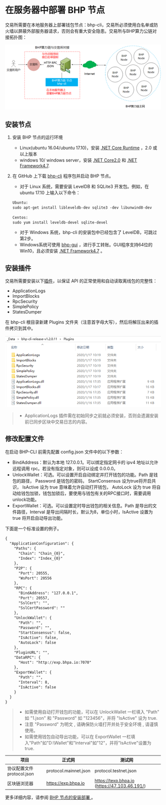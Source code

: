 # 在服务器中部署 BHP 节点 

交易所需要在本地服务器上部署钱包节点：bhp-cli，交易所必须使用白名单或防火墙以屏蔽外部服务器请求，否则会有重大安全隐患。交易所与BHP算力公链对接拓扑图：

![deploynode](../assets/deploynode.png)

## 安装节点 

1. 安装 BHP 节点的运行环境

   - Linux(ubuntu 16.04/ubuntu 17.10)，安装 [.NET Core Runtime](https://www.microsoft.com/net/download/core#/runtime) ，2.0 或以上版本
   - windows 10/ windows server，安装 [.NET Core2.0](https://dotnet.microsoft.com/download) 和 [.NET Framework4.7](https://dotnet.microsoft.com/download).

2. 在 GitHub 上下载 [bhp-cli](https://github.com/BhpAlpha/bhp-cli/releases) 程序包并启动 BHP 节点。

   - 对于 Linux 系统，需要安装 LevelDB 和 SQLite3 开发包。例如，在 ubuntu 17.10 上输入以下命令：

   ```
   Ubuntu:
   sudo apt-get install libleveldb-dev sqlite3 -dev libunwind8-dev
   
   Centos:
   sudo yum install leveldb-devel sqlite-devel
   ```

   - 对于 Windows 系统，bhp-cli 的安装包中已经包含了 LevelDB，可跳过第2步。
   - Windows系统可使用 [bhp-gui](https://github.com/BhpAlpha/bhp-gui/releases) ，进行手工转账。GUI程序支持64位的Win10，且必须安装 [.NET Framework4.7](https://www.microsoft.com/net/download) 。

## 安装插件 

交易所需要安装以下[插件](https://github.com/BhpAlpha/bhp-plugins/releases)，以保证 API 的正常使用和自动读取离线包的完整性：

- ApplicationLogs
- ImportBlocks
- RpcSecurity
- SimplePolicy
- StatesDumper

在 bhp-cli 根目录新建 Plugins 文件夹（注意首字母大写），然后将解压出来的插件拷贝到其中。

![deploynode2](../assets/deploynode2.png)

> - ApplicationLogs 插件需在初始同步之前就必须安装，否则会遗漏安装前已同步区块中交易日志的内容。

## 修改配置文件 

在启动 BHP-CLI 前需先配置 config.json 文件中的以下参数：

- BindAddress：默认为本地 127.0.0.1。可以绑定指定网卡的 ipv4 地址以允许远程调用 rpc。若没有指定对象，则可以设成 0.0.0.0。
- UnlockWallet：可选。可以设置开启自动绑定并打开钱包的功能。Path 是钱包的路径， Password 是钱包的密码， StartConsensus 设为true将开启共识， IsActive 设为 true 意味着允许自动打开钱包， AutoLock 设为 true 将自动给钱包加锁，钱包加锁后，要使用与钱包有关的RPC接口时，需要调用unlock功能。
- ExportWallet：可选。可以设置定时导出钱包的相关信息。Path 是导出的文件路径，Interval 是导出间隔时长，默认为8，单位小时，IsActive 设置为 true 将开启自动导出功能。

下面是一个标准设置的例子。

```
{
  "ApplicationConfiguration": {
    "Paths": {
      "Chain": "Chain_{0}",
      "Index": "Index_{0}"
    },
    "P2P": {
      "Port": 20555,
      "WsPort": 20556
    },
    "RPC": {
      "BindAddress": "127.0.0.1",
      "Port": 20557,
      "SslCert": "",
      "SslCertPassword": ""
    },
    "UnlockWallet": {
      "Path": "",
      "Password": "",
      "StartConsensus": false,
      "IsActive": false,
      "AutoLock": false
    },
    "PluginURL": "",
    "DataRPC": {
      "Host": "http://exp.bhpa.io:7070"
    },
    "ExportWallet": {
      "Path": "",
      "Interval": 8,
      "IsActive": false
    }
  }
}
```

> - 如需使用自动打开钱包的功能，可以在 UnlockWallet 一栏填入 "Path" 如 "1.json" 和 "Password" 如 "123456"，并将 "IsActive" 设为 true.
> - 注意 "Password" 为明文 , 请确保防火墙打开并处于安全环境 , 请谨慎使用。
> - 如需使用钱包自动导出功能，可以在 ExportWallet 一栏填入"Path"如"D:\Wallet"和"Interval"如"12"，并将"IsActive"设置为 true.

| 项目                      | 正式网                | 测试网                                        |
| ------------------------- | --------------------- | --------------------------------------------- |
| 协议配置文件protocol.json | protocol.mainnet.json | protocol.testnet.json                         |
| 区块链浏览器              | https://exp.bhpa.io   | https://texp.bhpa.io (https://47.103.46.191/) |

更多详细内容，请参阅 [BHP 节点的安装部署 ](../node/cli/setup.md)。